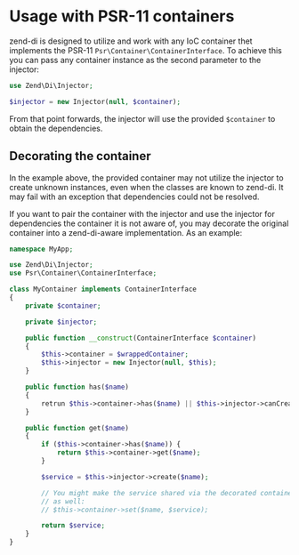 # Usage with PSR-11 containers

zend-di is designed to utilize and work with any IoC container thet implements
the PSR-11 `Psr\Container\ContainerInterface`. To achieve this you can pass any
container instance as the second parameter to the injector:

```php
use Zend\Di\Injector;

$injector = new Injector(null, $container);
```

From that point forwards, the injector will use the provided `$container` to
obtain the dependencies.

## Decorating the container

In the example above, the provided container may not utilize the injector to
create unknown instances, even when the classes are known to zend-di. It may
fail with an exception that dependencies could not be resolved.

If you want to pair the container with the injector and use the injector for
dependencies the container it is not aware of, you may decorate the original
container into a zend-di-aware implementation. As an example:

```php
namespace MyApp;

use Zend\Di\Injector;
use Psr\Container\ContainerInterface;

class MyContainer implements ContainerInterface
{
    private $container;

    private $injector;

    public function __construct(ContainerInterface $container)
    {
        $this->container = $wrappedContainer;
        $this->injector = new Injector(null, $this);
    }

    public function has($name)
    {
        retrun $this->container->has($name) || $this->injector->canCreate($name);
    }

    public function get($name)
    {
        if ($this->container->has($name)) {
            return $this->container->get($name);
        }

        $service = $this->injector->create($name);

        // You might make the service shared via the decorated container
        // as well:
        // $this->container->set($name, $service);

        return $service;
    }
}
```
